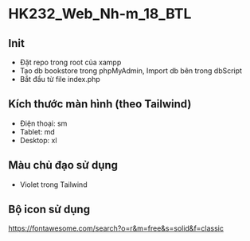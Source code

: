 # HK232_Web_Nh-m_18_BTL

## Init
- Đặt repo trong root của xampp
- Tạo db bookstore trong phpMyAdmin, Import db bên trong dbScript
- Bắt đầu từ file index.php

## Kích thước màn hình (theo Tailwind)
- Điện thoại: sm
- Tablet: md
- Desktop: xl

## Màu chủ đạo sử dụng
- Violet trong Tailwind

## Bộ icon sử dụng
https://fontawesome.com/search?o=r&m=free&s=solid&f=classic
